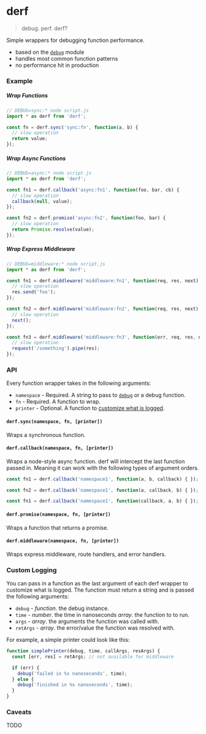 # derf

> debug. perf. derf?

Simple wrappers for debugging function performance.

 * based on the [`debug`](https://github.com/visionmedia/debug) module
 * handles most common function patterns
 * no performance hit in production

### Example

##### Wrap Functions
```js
// DEBUG=sync:* node script.js
import * as derf from 'derf';

const fn = derf.sync('sync:fn', function(a, b) {
  // slow operation
  return value;
});

```

##### Wrap Async Functions
```js
// DEBUG=async:* node script.js
import * as derf from 'derf';

const fn1 = derf.callback('async:fn1', function(foo, bar, cb) {
  // slow operation
  callback(null, value);
});

const fn2 = derf.promise('async:fn2', function(foo, bar) {
  // slow operation
  return Promise.resolve(value);
});

```

##### Wrap Express Middleware
```js
// DEBUG=middleware:* node script.js
import * as derf from 'derf';

const fn1 = derf.middleware('middleware:fn1', function(req, res, next) {
  // slow operation
  res.send('foo');
});

const fn2 = derf.middleware('middleware:fn2', function(req, res, next) {
  // slow operation
  next();
});

const fn3 = derf.middleware('middleware:fn3', function(err, req, res, next) {
  // slow operation
  request('/something').pipe(res);
});

```

### API

Every function wrapper takes in the following arguments:
 * `namespace` - Required. A string to pass to [`debug`](https://github.com/visionmedia/debug) or a debug function.
 * `fn` - Required. A function to wrap.
 * `printer` - Optional. A function to [customize what is logged](#custom-logging).

#### `derf.sync(namespace, fn, [printer])`
Wraps a synchronous function.

#### `derf.callback(namespace, fn, [printer])`
Wraps a node-style async function. derf will intercept the last function
passed in. Meaning it can work with the following types of argument orders.

```js
const fn1 = derf.callback('namespace1', function(a, b, callback) { });

const fn2 = derf.callback('namespace1', function(a, callback, b) { });

const fn1 = derf.callback('namespace1', function(callback, a, b) { });
```

#### `derf.promise(namespace, fn, [printer])`
Wraps a function that returns a promise.

#### `derf.middleware(namespace, fn, [printer])`
Wraps express middleware, route handlers, and error handlers.


### Custom Logging
You can pass in a function as the last argument of each derf wrapper to customize what is logged. The function must return a string and is passed the following arguments:

 * `debug` - _function_. the debug instance.
 * `time` - _number_. the time in nanoseconds _array_. the function to to run.
 * `args` - _array_. the arguments the function was called with.
 * `retArgs` - _array_. the error/value the function was resolved with.

For example, a simple printer could look like this:

```js
function simplePrinter(debug, time, callArgs, resArgs) {
  const [err, res] = retArgs; // not available for middleware

  if (err) {
    debug('failed in %s nanoseconds', time);
  } else {
    debug('finished in %s nanoseconds', time);
  }
}
```

### Caveats

TODO 
